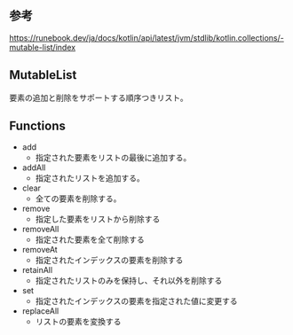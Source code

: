 ## 参考
https://runebook.dev/ja/docs/kotlin/api/latest/jvm/stdlib/kotlin.collections/-mutable-list/index

## MutableList
要素の追加と削除をサポートする順序つきリスト。

## Functions
- add
  - 指定された要素をリストの最後に追加する。
- addAll
  - 指定されたリストを追加する。
- clear
  - 全ての要素を削除する。
- remove
  - 指定した要素をリストから削除する
- removeAll
  - 指定された要素を全て削除する 
- removeAt
  - 指定されたインデックスの要素を削除する
- retainAll
  - 指定されたリストのみを保持し、それ以外を削除する
- set
  - 指定されたインデックスの要素を指定された値に変更する
- replaceAll
  - リストの要素を変換する